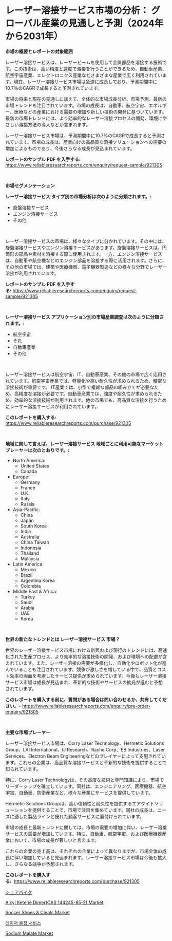 <p><h1>レーザー溶接サービス市場の分析： グローバル産業の見通しと予測（2024年から2031年）</h1></p><p><strong>市場の概要とレポートの対象範囲</strong></p>
<p><p>レーザー溶接サービスは、レーザービームを使用して金属部品を溶接する技術です。この技術は、高い精度と速度で溶接を行うことができるため、自動車産業、航空宇宙産業、エレクトロニクス産業などさまざまな産業で広く利用されています。現在、レーザー溶接サービス市場は急速に成長しており、予測期間中に10.7％のCAGRで成長すると予測されています。</p><p>市場の将来と現在の見通しに加えて、全体的な市場成長分析、市場予測、最新の市場トレンドも注目されています。市場の成長は、自動車、航空宇宙、エネルギー、医療などの産業における需要の増加や新しい技術の開発に基づいています。最新の市場トレンドには、より効率的なレーザー溶接プロセスの開発、環境にやさしい溶接方法の導入などが含まれます。</p><p>レーザー溶接サービス市場は、予測期間中に10.7%のCAGRで成長すると予測されています。市場の成長は、産業向けの高品質な溶接ソリューションへの需要の増加によるものであり、今後さらなる成長が見込まれています。</p></p>
<p><strong>レポートのサンプル PDF を入手する:</strong> <a href="https://www.reliableresearchreports.com/enquiry/request-sample/921305">https://www.reliableresearchreports.com/enquiry/request-sample/921305</a></p>
<p>&nbsp;</p>
<p><strong>市場セグメンテーション</strong></p>
<p><strong>レーザー溶接サービス タイプ別の市場分析は次のように分類されます。:</strong></p>
<p><ul><li>旋盤溶接サービス</li><li>エンジン溶接サービス</li><li>その他</li></ul></p>
<p>&nbsp;</p>
<p><p>レーザー溶接サービスの市場は、様々なタイプに分かれています。その中には、旋盤溶接サービスやエンジン溶接サービスがあります。旋盤溶接サービスは、円筒形の部品や素材を溶接する際に使用されます。一方、エンジン溶接サービスは、自動車や航空機などのエンジン部品を溶接する際に活用されます。さらに、その他の市場では、建築や医療機器、電子機器製造などの様々な分野でレーザー溶接が利用されています。</p></p>
<p><strong>レポートのサンプル PDF を入手する:</strong>&nbsp;<a href="https://www.reliableresearchreports.com/enquiry/request-sample/921305">https://www.reliableresearchreports.com/enquiry/request-sample/921305</a></p>
<p>&nbsp;</p>
<p><strong> レーザー溶接サービス アプリケーション別の市場産業調査は次のように分類されます。:</strong></p>
<p><ul><li>航空宇宙</li><li>それ</li><li>自動車産業</li><li>その他</li></ul></p>
<p>&nbsp;</p>
<p><p>レーザー溶接サービスは航空宇宙、IT、自動車産業、その他の市場で広く応用されています。航空宇宙産業では、軽量化や高い耐久性が求められるため、精密な溶接技術が重要です。 IT産業では、小型で複雑な部品の組み立てが必要なため、高精度な溶接が必要です。自動車産業では、強度や耐久性が求められるため、効率的な溶接技術が利用されます。他の市場でも、高品質な溶接を行うためにレーザー溶接サービスが利用されています。</p></p>
<p><strong>このレポートを購入する:</strong>&nbsp; <a href="https://www.reliableresearchreports.com/purchase/921305">https://www.reliableresearchreports.com/purchase/921305</a></p>
<p>&nbsp;</p>
<p><strong>地域に関して言えば、レーザー溶接サービス 地域ごとに利用可能なマーケットプレーヤーは次のとおりです。:</strong></p>
<p><ul>
    <li>
        North America:
        <ul>
            <li>United States</li>
            <li>Canada</li>
        </ul>
    </li>
    <li>
        Europe:
        <ul>
            <li>Germany</li>
            <li>France</li>
            <li>U.K.</li>
            <li>Italy</li>
            <li>Russia</li>
        </ul>
    </li>
    <li>
        Asia-Pacific:
        <ul>
            <li>China</li>
            <li>Japan</li>
            <li>South Korea</li>
            <li>India</li>
            <li>Australia</li>
            <li>China Taiwan</li>
            <li>Indonesia</li>
            <li>Thailand</li>
            <li>Malaysia</li>
        </ul>
    </li>
    <li>
        Latin America:
        <ul>
            <li>Mexico</li>
            <li>Brazil</li>
            <li>Argentina Korea</li>
            <li>Colombia</li>
        </ul>
    </li>
    <li>
        Middle East & Africa:
        <ul>
            <li>Turkey</li>
            <li>Saudi</li>
            <li>Arabia</li>
            <li>UAE</li>
            <li>Korea</li>
        </ul>
    </li>
    </ul></p>
<p>&nbsp;</p>
<p><strong>世界の新たなトレンドとは レーザー溶接サービス 市場？</strong></p>
<p><p>世界のレーザー溶接サービス市場における新興および現行のトレンドには、高速化された生産プロセス、より効率的な溶接技術の開発、および環境への配慮が含まれています。また、レーザー溶接の需要が多様化し、自動化やロボット化が進んでいることも注目されています。競争が激しさを増している中で、品質とコスト効率の両面を考慮したサービス提供が求められています。今後もレーザー溶接サービス市場は成長が見込まれ、革新的な技術やサービスの拡充が進むと予想されています。</p></p>
<p><strong>このレポートを購入する前に、質問がある場合は問い合わせるか、共有してください。</strong>- <a href="https://www.reliableresearchreports.com/enquiry/pre-order-enquiry/921305">https://www.reliableresearchreports.com/enquiry/pre-order-enquiry/921305</a></p>
<p>&nbsp;</p>
<p><strong>主要な市場プレーヤー</strong></p>
<p><p>レーザー溶接サービス市場は、Corry Laser Technology、Hermetic Solutions Group、LAI International、IJ Research、Rache Corp、EB Industries、Laser Services、Electron Beam Engineeringなどのプレイヤーによって支配されています。これらの企業は、高品質な溶接サービスと革新的な技術を提供することで知られています。</p><p>特に、Corry Laser Technologyは、その高度な技術と専門知識により、市場でリーダーシップを確立しています。同社は、エンジニアリング、医療機器、航空宇宙、自動車、防衛産業など、様々な産業にサービスを提供しています。</p><p>Hermetic Solutions Groupは、高い信頼性と耐久性を提供するエアタイトソリューションを提供することで、市場で注目を集めています。同社の成長は、ニーズに適した製品ラインと優れた顧客サービスに裏付けられています。</p><p>市場の成長と最新トレンドに関しては、市場の需要の増加に伴い、レーザー溶接サービスの需要が増加しています。特に、自動車、航空宇宙、および医療機器産業において、市場の成長が著しいと言えます。</p><p>これらの企業の売上高は、それぞれの企業によって異なりますが、市場全体の成長に伴い増加していると見込まれます。レーザー溶接サービス市場は今後も拡大し、さらなる競争が予想されます。</p></p>
<p><strong>このレポートを購入する:</strong>&nbsp;&nbsp;<a href="https://www.reliableresearchreports.com/purchase/921305">https://www.reliableresearchreports.com/purchase/921305</a></p>
<p><p><a href="https://github.com/lababdou/Market-Research-Report-List-2/blob/main/6337527182118.md">シェアバイク</a></p><p><a href="https://github.com/mahnoor2003/Market-Research-Report-List-3/blob/main/alkyl-ketene-dimercas-144245-85-2-market.md">Alkyl Ketene Dimer(CAS 144245-85-2) Market</a></p><p><a href="https://issuu.com/reportprime-2/docs/soccer-shoes-cleats-market-size-2030.pptx">Soccer Shoes & Cleats Market</a></p><p><a href="https://github.com/sougarounis/Market-Research-Report-List-2/blob/main/2926872182114.md">레이저 용접 서비스</a></p><p><a href="https://github.com/BryceTownsendr/Market-Research-Report-List-3/blob/main/sodium-malate-market.md">Sodium Malate Market</a></p></p>